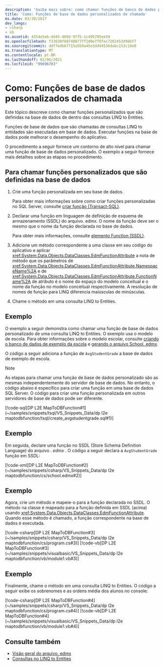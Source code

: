```yaml
---
description: 'Saiba mais sobre: como chamar funções de banco de dados personalizadas'
title: 'Como: Funções de base de dados personalizados de chamada'
ms.date: 03/30/2017
dev_langs:
- csharp
- vb
ms.assetid: 4354e5eb-dd45-469d-97fb-1c495705ee59
ms.openlocfilehash: f33630f68740877ff2d0e7f0fec7202453d96bf7
ms.sourcegitcommit: ddf7edb67715a5b9a45e3dd44536dabc153c1de0
ms.translationtype: MT
ms.contentlocale: pt-BR
ms.lasthandoff: 02/06/2021
ms.locfileid: "99696783"
---
```

# <a name="how-to-call-custom-database-functions"></a>Como: Funções de base de dados personalizados de chamada

Este tópico descreve como chamar funções personalizados que são definidas na base de dados de dentro das consultas LINQ to Entities.

Funções de base de dados que são chamadas de consultas LINQ to entidades são executadas em base de dados. Executar funções na base de dados pode melhorar o desempenho do aplicativo.

O procedimento a seguir fornece um contorno de alto nível para chamar uma função de base de dados personalizado. O exemplo a seguir fornece mais detalhes sobre as etapas no procedimento.

## <a name="to-call-custom-functions-that-are-defined-in-the-database"></a>Para chamar funções personalizados que são definidas na base de dados

1. Crie uma função personalizada em seu base de dados.

     Para obter mais informações sobre como criar funções personalizadas no SQL Server, consulte [criar função (Transact-SQL)](/sql/t-sql/statements/create-function-transact-sql).

2. Declarar uma função em linguagem de definição de esquema de armazenamento (SSDL) do arquivo. edmx. O nome da função deve ser o mesmo que o nome da função declarada no base de dados.

     Para obter mais informações, consulte [elemento Function (SSDL)](/ef/ef6/modeling/designer/advanced/edmx/ssdl-spec#function-element-ssdl).

3. Adicione um método correspondente a uma classe em seu código do aplicativo e aplicar <xref:System.Data.Objects.DataClasses.EdmFunctionAttribute> a nota de método que os parâmetros de <xref:System.Data.Objects.DataClasses.EdmFunctionAttribute.NamespaceName%2A> e de <xref:System.Data.Objects.DataClasses.EdmFunctionAttribute.FunctionName%2A> de atributo é o nome do espaço do modelo conceitual e o nome da função no modelo conceitual respectivamente. A resolução de nomes de função para LINQ diferencia maiúsculas de minúsculas.

4. Chame o método em uma consulta LINQ to Entities.  

## <a name="example"></a>Exemplo

O exemplo a seguir demonstra como chamar uma função de base de dados personalizado de uma consulta LINQ to Entities. O exemplo usa o modelo de escola. Para obter informações sobre o modelo escolar, consulte [criando o banco de dados de exemplo da escola](/previous-versions/dotnet/netframework-4.0/bb399731(v=vs.100)) e [gerando o arquivo School. edmx](/previous-versions/dotnet/netframework-4.0/bb399739(v=vs.100)).

O código a seguir adiciona a função de `AvgStudentGrade` a base de dados de exemplo de escola.

> [!NOTE]
> As etapas para chamar uma função de base de dados personalizado são as mesmas independentemente do servidor de base de dados. No entanto, o código abaixo é específico para criar uma função em uma base de dados SQL Server. O código para criar uma função personalizada em outros servidores de base de dados pode ser diferente.

[!code-sql[DP L2E MapToDBFunction#1](~/samples/snippets/tsql/VS_Snippets_Data/dp l2e maptodbfunction/tsql/create_avgstudentgrade.sql#1)]

## <a name="example"></a>Exemplo

Em seguida, declare uma função no SSDL (Store Schema Definition Language) do arquivo *. edmx* . O código a seguir declara a `AvgStudentGrade` função em SSDL:

[!code-xml[DP L2E MapToDBFunction#2](~/samples/snippets/csharp/VS_Snippets_Data/dp l2e maptodbfunction/cs/school.edmx#2)]

## <a name="example"></a>Exemplo

Agora, crie um método e mapeie-o para a função declarada no SSDL. O método na classe é mapeado para a função definida em SSDL (acima) usando <xref:System.Data.Objects.DataClasses.EdmFunctionAttribute>. Quando esse método é chamado, a função correspondente na base de dados é executada.

[!code-csharp[DP L2E MapToDBFunction#3](~/samples/snippets/csharp/VS_Snippets_Data/dp l2e maptodbfunction/cs/program.cs#3)]
[!code-vb[DP L2E MapToDBFunction#3](~/samples/snippets/visualbasic/VS_Snippets_Data/dp l2e maptodbfunction/vb/module1.vb#3)]

## <a name="example"></a>Exemplo

Finalmente, chame o método em uma consulta LINQ to Entities. O código a seguir exibe os sobrenomes e as ordens média dos alunos no console:

[!code-csharp[DP L2E MapToDBFunction#4](~/samples/snippets/csharp/VS_Snippets_Data/dp l2e maptodbfunction/cs/program.cs#4)]
[!code-vb[DP L2E MapToDBFunction#4](~/samples/snippets/visualbasic/VS_Snippets_Data/dp l2e maptodbfunction/vb/module1.vb#4)]

## <a name="see-also"></a>Consulte também

- [Visão geral do arquivo. edmx](/previous-versions/dotnet/netframework-4.0/cc982042(v=vs.100))
- [Consultas no LINQ to Entities](queries-in-linq-to-entities.md)
